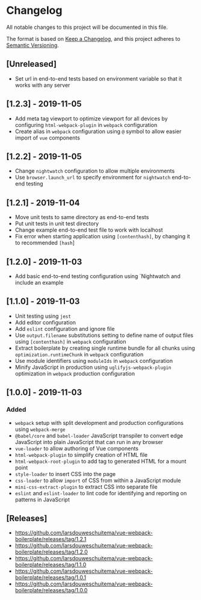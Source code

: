# Changelog

All notable changes to this project will be documented in this file.

The format is based on [Keep a Changelog](https://keepachangelog.com/en/1.0.0/),
and this project adheres to [Semantic Versioning](https://semver.org/spec/v2.0.0.html).

## [Unreleased]
- Set url in end-to-end tests based on environment variable so that it works with any server

## [1.2.3] - 2019-11-05
- Add meta tag viewport to optimize viewport for all devices by configuring `html-webpack-plugin` in `webpack` configuration
- Create alias in `webpack` configuration using `@` symbol to allow easier import of `vue` components

## [1.2.2] - 2019-11-05
- Change `nightwatch` configuration to allow multiple environments
- Use `browser.launch_url` to specify environment for `nightwatch` end-to-end testing

## [1.2.1] - 2019-11-04
- Move unit tests to same directory as end-to-end tests
- Put unit tests in unit test directory
- Change example end-to-end test file to work with localhost
- Fix error when starting application using `[contenthash]`, by changing it to recommended `[hash`]

## [1.2.0] - 2019-11-03
- Add basic end-to-end testing configuration using `Nightwatch and include an example

## [1.1.0] - 2019-11-03
- Unit testing using `jest`
- Add editor configuration
- Add `eslint` configuration and ignore file
- Use `output.filename` substitutions setting to define name of output files using `[contenthash]` in `webpack` configuration
- Extract boilerplate by creating single runtime bundle for all chunks using `optimization.runtimeChunk` in `webpack` configuration
- Use module identifiers using `moduleIds` in `webpack` configuration
- Minify JavaScript in production using `uglifyjs-webpack-plugin` optimization in `webpack` production configuration

## [1.0.0] - 2019-11-03

### Added

- `webpack` setup with split development and production configurations using `webpack-merge`
- `@babel/core` and `babel-loader` JavaScript transpiler to convert edge JavaScript into plain JavaScript that can run in any browser
- `vue-loader` to allow authoring of Vue components
- `html-webpack-plugin` to simplify creation of HTML file
- `html-webpack-root-plugin` to add tag to generated HTML for a mount point
- `style-loader` to insert CSS into the page
- `css-loader` to allow `import` of CSS from within a JavaScript module
- `mini-css-extract-plugin` to extract CSS into separate file
- `eslint` and `eslint-loader` to lint code for identifying and reporting on patterns in JavaScript

## [Releases]
- https://github.com/larsdouweschuitema/vue-webpack-boilerplate/releases/tag/1.2.1
- https://github.com/larsdouweschuitema/vue-webpack-boilerplate/releases/tag/1.2.0
- https://github.com/larsdouweschuitema/vue-webpack-boilerplate/releases/tag/1.1.0
- https://github.com/larsdouweschuitema/vue-webpack-boilerplate/releases/tag/1.0.1
- https://github.com/larsdouweschuitema/vue-webpack-boilerplate/releases/tag/1.0.0
